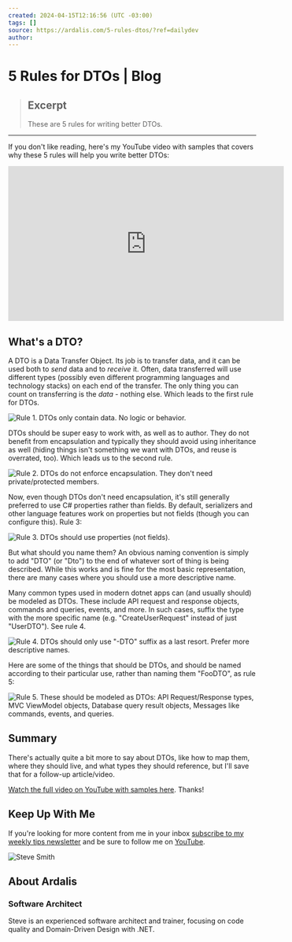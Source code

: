 ```yaml
---
created: 2024-04-15T12:16:56 (UTC -03:00)
tags: []
source: https://ardalis.com/5-rules-dtos/?ref=dailydev
author: 
---
```


# 5 Rules for DTOs | Blog

> ## Excerpt
> These are 5 rules for writing better DTOs.

---
If you don't like reading, here's my YouTube video with samples that covers why these 5 rules will help you write better DTOs:

<iframe width="560" height="315" src="https://www.youtube.com/embed/W4n9x_qGpT4?si=1ryxzqqMlRM3Sx8w" title="YouTube video player" frameborder="0" allow="accelerometer; autoplay; clipboard-write; encrypted-media; gyroscope; picture-in-picture; web-share" referrerpolicy="strict-origin-when-cross-origin" allowfullscreen=""></iframe>

## What's a DTO?

A DTO is a Data Transfer Object. Its job is to transfer data, and it can be used both to _send_ data and to _receive_ it. Often, data transferred will use different types (possibly even different programming languages and technology stacks) on each end of the transfer. The only thing you can count on transferring is the _data_ - nothing else. Which leads to the first rule for DTOs.

![Rule 1. DTOs only contain data. No logic or behavior.](https://ardalis.com/img/DTOs-Rule-1.png)

DTOs should be super easy to work with, as well as to author. They do not benefit from encapsulation and typically they should avoid using inheritance as well (hiding things isn't something we want with DTOs, and reuse is overrated, too). Which leads us to the second rule.

![Rule 2. DTOs do not enforce encapsulation. They don't need private/protected members.](https://ardalis.com/img/DTOs-Rule-2.png)

Now, even though DTOs don't need encapsulation, it's still generally preferred to use C# properties rather than fields. By default, serializers and other language features work on properties but not fields (though you can configure this). Rule 3:

![Rule 3. DTOs should use properties (not fields).](https://ardalis.com/img/DTOs-Rule-3.png)

But what should you name them? An obvious naming convention is simply to add "DTO" (or "Dto") to the end of whatever sort of thing is being described. While this works and is fine for the most basic representation, there are many cases where you should use a more descriptive name.

Many common types used in modern dotnet apps can (and usually should) be modeled as DTOs. These include API request and response objects, commands and queries, events, and more. In such cases, suffix the type with the more specific name (e.g. "CreateUserRequest" instead of just "UserDTO"). See rule 4.

![Rule 4. DTOs should only use "-DTO" suffix as a last resort. Prefer more descriptive names.](https://ardalis.com/img/DTOs-Rule-4.png)

Here are some of the things that should be DTOs, and should be named according to their particular use, rather than naming them "FooDTO", as rule 5:

![Rule 5. These should be modeled as DTOs: API Request/Response types, MVC ViewModel objects, Database query result objects, Messages like commands, events, and queries.](https://ardalis.com/img/DTOs-Rule-5.png)

## Summary

There's actually quite a bit more to say about DTOs, like how to map them, where they should live, and what types they should reference, but I'll save that for a follow-up article/video.

[Watch the full video on YouTube with samples here](https://www.youtube.com/watch?v=W4n9x_qGpT4&ab_channel=Ardalis). Thanks!

## Keep Up With Me

If you're looking for more content from me in your inbox [subscribe to my weekly tips newsletter](https://ardalis.com/tips) and be sure to follow me on [YouTube](https://www.youtube.com/ardalis?sub_confirmation=1).

![Steve Smith](https://ardalis.com/static/steve-smith-ardalis-200x200-e9fab63b806b33a2ee3ded4a954bbdfa.jpg)

## About Ardalis

### Software Architect

Steve is an experienced software architect and trainer, focusing on code quality and Domain-Driven Design with .NET.
